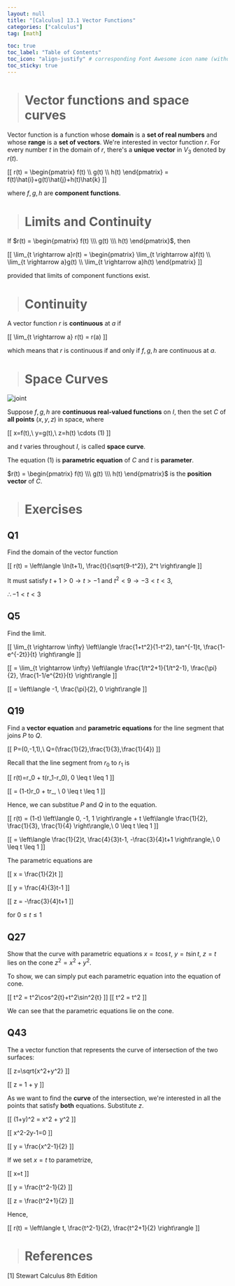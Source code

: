 ```yaml
---
layout: null
title: "[Calculus] 13.1 Vector Functions"
categories: ["calculus"]
tag: [math]

toc: true
toc_label: "Table of Contents"
toc_icon: "align-justify" # corresponding Font Awesome icon name (without fa prefix)
toc_sticky: true
---
```


> # Vector functions and space curves

Vector function is a function whose **domain** is a **set of real numbers** and whose **range** is a **set of vectors**. We're interested in vector function $r$. For every number $t$ in the domain of $r$, there's a **unique vector** in $V_3$ denoted by $r(t)$.

\[[ r(t) = \begin{pmatrix} f(t) \\\ g(t) \\\ h(t) \end{pmatrix} = f(t)\hat{i}+g(t)\hat{j}+h(t)\hat{k} \]]

where $f, g, h$ are **component functions**.

> # Limits and Continuity

If $r(t) = \begin{pmatrix} f(t) \\\ g(t) \\\ h(t) \end{pmatrix}$, then

\[[ \lim_{t \rightarrow a}r(t) = \begin{pmatrix} \lim_{t \rightarrow a}f(t) \\\ \lim_{t \rightarrow a}g(t) \\\ \lim_{t \rightarrow a}h(t) \end{pmatrix} \]]

provided that limits of component functions exist.

> # Continuity

A vector function $r$ is **continuous** at $a$ if

\[[ \lim_{t \rightarrow a} r(t) = r(a) \]]

which means that $r$ is continuous if and only if $f, g, h$ are continuous at $a$.

> # Space Curves

![joint](../../assets/images/MATH/calculus/ch13_1.png)

Suppose $f, g, h$ are **continuous real-valued functions** on $I$, then the set $C$ of **all points** $(x,y,z)$ in space, where

\[[ x=f(t),\ y=g(t),\ z=h(t) \cdots (1) \]]

and $t$ varies throughout $I$, is called **space curve**.

The equation $(1)$ is **parametric equation** of $C$ and $t$ is **parameter**.

$r(t) = \begin{pmatrix} f(t) \\\ g(t) \\\ h(t) \end{pmatrix}$ is the **position vector** of $C$.

> # Exercises

## Q1

Find the domain of the vector function

\[[ r(t) = \left\langle \ln(t+1), \frac{t}{\sqrt{9-t^2}}, 2^t \right\rangle \]]

It must satisfy $t+1>0 \rightarrow t > -1$ and $t^2<9 \rightarrow -3<t<3$,

$\therefore -1 < t < 3$

## Q5

Find the limit.

\[[ \lim_{t \rightarrow \infty} \left\langle \frac{1+t^2}{1-t^2}, tan^{-1}t, \frac{1-e^{-2t}}{t} \right\rangle \]]

\[[ = \lim_{t \rightarrow \infty} \left\langle \frac{1/t^2+1}{1/t^2-1}, \frac{\pi}{2}, \frac{1-1/e^{2t}}{t} \right\rangle \]]

\[[
= \left\langle -1, \frac{\pi}{2}, 0
\right\rangle
\]]

## Q19

Find a **vector equation** and **parametric equations** for the line segment that joins $P$ to $Q$.

\[[ P=(0,-1,1),\ Q=(\frac{1}{2},\frac{1}{3},\frac{1}{4}) \]]

Recall that the line segment from $r_0$ to $r_1$ is

\[[ r(t)=r_0 + t(r_1-r_0), 0 \leq t \leq 1 \]]

\[[ = (1-t)r_0 + tr_, \ 0 \leq t \leq 1 \]]

Hence, we can substitue $P$ and $Q$ in to the equation.

\[[ r(t) = (1-t) \left\langle 0, -1, 1 \right\rangle + t \left\langle \frac{1}{2}, \frac{1}{3}, \frac{1}{4} \right\rangle,\ 0 \leq t \leq 1 \]]

\[[ = \left\langle \frac{1}{2}t, \frac{4}{3}t-1, -\frac{3}{4}t+1 \right\rangle,\ 0 \leq t \leq 1 \]]

The parametric equations are

\[[ x = \frac{1}{2}t \]]

\[[ y = \frac{4}{3}t-1 \]]

\[[ z = -\frac{3}{4}t+1 \]]

for $0 \leq t \leq 1$

## Q27

Show that the curve with parametric equations $x=t\cos{t}$, $y=t\sin{t}$, $z=t$ lies on the cone $z^2=x^2+y^2$.

To show, we can simply put each parametric equation into the equation of cone.

\[[ t^2 = t^2\cos^2{t}+t^2\sin^2{t} \]]
\[[ t^2 = t^2 \]]

We can see that the parametric equations lie on the cone.

## Q43

The a vector function that represents the curve of intersection of the two surfaces:

\[[ z=\sqrt{x^2+y^2} \]]

\[[ z = 1 + y \]]

As we want to find the **curve** of the intersection, we're interested in all the points that satisfy **both** equations. Substitute $z$.

\[[ (1+y)^2 = x^2 + y^2 \]]

\[[ x^2-2y-1=0 \]]

\[[ y = \frac{x^2-1}{2} \]]

If we set $x=t$ to parametrize,

\[[ x=t \]]

\[[ y = \frac{t^2-1}{2} \]]

\[[ z = \frac{t^2+1}{2} \]]

Hence,

\[[ r(t) = \left\langle t, \frac{t^2-1}{2}, \frac{t^2+1}{2} \right\rangle \]]

> # References

[1] Stewart Calculus 8th Edition
